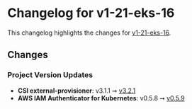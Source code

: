 # Changelog for v1-21-eks-16

This changelog highlights the changes for [v1-21-eks-16](https://github.com/aws/eks-distro/tree/v1-21-eks-16).

## Changes


### Project Version Updates

* **CSI external-provisioner**: v3.1.1 ➞ [v3.2.1](https://github.com/kubernetes-csi/external-provisioner/releases/tag/v3.2.1)
* **AWS IAM Authenticator for Kubernetes**: v0.5.8 ➞ [v0.5.9](https://github.com/kubernetes-sigs/aws-iam-authenticator/releases/tag/v0.5.9)
